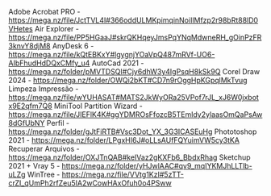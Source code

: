 Adobe Acrobat PRO - https://mega.nz/file/JctTVL4I#366oddULMKpimqinNoiIlMfzp2r98bRt88lD0VHetes
Air Explorer - https://mega.nz/file/PP5HGaaJ#skrQKHqeyJmsPqYNqMdwneRH_gOinPzFR3knvY8djM8
AnyDesk 6 - https://mega.nz/file/kQtEBKxY#lgygnjYOaVpQ487mRVf-UO6-AIbFhudHdDQxCMfy_u4
AutoCad 2021 - https://mega.nz/folder/pMVTDSQI#Cjy6dhW3y4IgPsqH8kSk9Q
Corel Draw 2024 - https://mega.nz/folder/OWQi2bKT#CD7n9rOggHpKGpqlMkTvug
Limpeza Impressão - https://mega.nz/file/wYUHASAT#MATS2JkWyORa25VPof7rJL_xJ6W0jxbotx9E2qfm7Q8
MiniTool Partition Wizard - https://mega.nz/file/JIEFlK4K#ggYDMROsFfozcB5TEmldy2ylaasOmQaPsAw8dGfUbNY
Perfil - https://mega.nz/folder/gJtFiRTB#Vsc3Dot_YX_3G3ICASEuHg
Phototoshop 2021 - https://mega.nz/folder/LPgxHI6J#oLLsAUfFQYuimVW5cy3tKA
Recuperar Arquivos - https://mega.nz/folder/OXJTnQAB#keIVaz2gKXFb6_BbdxRhag
Sketchup 2021 + Vray 5 - https://mega.nz/folder/yHJwlAAC#qv9_mqIYKMJhLLTlb-uLZg
WinTree - https://mega.nz/file/VVtg1KzI#5zTT-crZI_qUmPh2rfZeu5IA2wCowHAxOfuh0o4PSww
